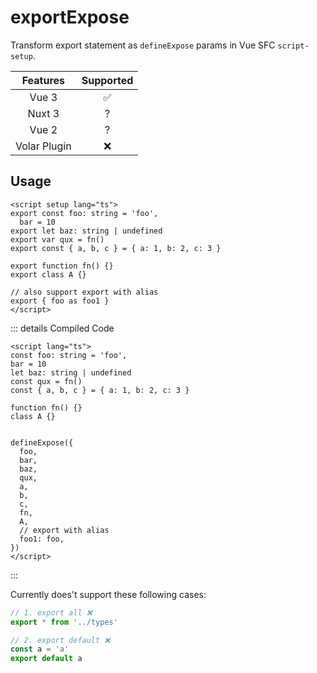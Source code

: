 # exportExpose

<StabilityLevel level="experimental" />

Transform export statement as `defineExpose` params in Vue SFC `script-setup`.

|   Features   |     Supported      |
| :----------: | :----------------: |
|    Vue 3     | :white_check_mark: |
|    Nuxt 3    |         ?          |
|    Vue 2     |         ?          |
| Volar Plugin |        :x:         |

## Usage

```vue
<script setup lang="ts">
export const foo: string = 'foo',
  bar = 10
export let baz: string | undefined
export var qux = fn()
export const { a, b, c } = { a: 1, b: 2, c: 3 }

export function fn() {}
export class A {}

// also support export with alias
export { foo as foo1 }
</script>
```

::: details Compiled Code

```vue
<script lang="ts">
const foo: string = 'foo',
bar = 10
let baz: string | undefined
const qux = fn()
const { a, b, c } = { a: 1, b: 2, c: 3 }

function fn() {}
class A {}


defineExpose({
  foo,
  bar,
  baz,
  qux,
  a,
  b,
  c,
  fn,
  A,
  // export with alias
  foo1: foo,
})
</script>
```

:::

Currently does't support these following cases:

```ts
// 1. export all ❌
export * from '../types'

// 2. export default ❌
const a = 'a'
export default a
```
